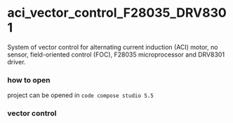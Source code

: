 # aci_vector_control_F28035_DRV8301
System of vector control for alternating current induction (ACI) motor, no sensor, field-oriented control (FOC),  F28035 microprocessor and DRV8301 driver.
### how to open
  project can be opened in `code compose studio 5.5`
### vector control
